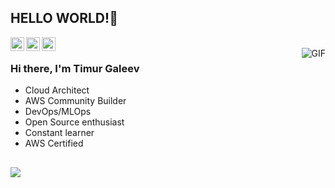 ## HELLO WORLD!👋


<a href="https://www.linkedin.com/in/timur-galeev/">
  <img align="left" alt="Timur's Linkdein" width="22px" src="https://cdn.jsdelivr.net/npm/simple-icons@v3/icons/linkedin.svg" />
</a>
<a href="https://github.com/timurgaleev">
  <img align="left" alt="Timur's Github" width="22px" src="https://cdn.jsdelivr.net/npm/simple-icons@v3/icons/github.svg" />
</a>
<a href="https://t.me/GaleevTimur">
  <img align="left" alt="Timur's Telegram" width="22px" src="https://cdn.jsdelivr.net/npm/simple-icons@v3/icons/telegram.svg" />
</a>
<br />
<img align="right" alt="GIF" src="https://media.giphy.com/media/13HgwGsXF0aiGY/giphy.gif" />

### Hi there, I'm Timur Galeev
- Cloud Architect
- AWS Community Builder
- DevOps/MLOps
- Open Source enthusiast
- Constant learner
- AWS Certified
## 

<p align="center"> 

[![](https://komarev.com/ghpvc/?username=timurgaleev)](https://komarev.com/ghpvc/?username=timurgaleev)

